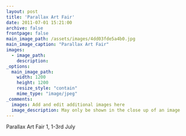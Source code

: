 ```yaml
---
layout: post
title: 'Parallax Art Fair'
date: 2011-07-01 15:21:00
archive: false
frontpage: false
main_image_path: /assets/images/4dd03fde5a4b0.jpg
main_image_caption: "Parallax Art Fair"
images:
  - image_path: 
    description: 
_options:
  main_image_path:
    width: 1200
    height: 1200
    resize_style: "contain"
    mime_type: "image/jpeg"
_comments:
  images: Add and edit additional images here
  image_description: May only be shown in the close up of an image
---
```


Parallax Art Fair 1, 1-3rd July
